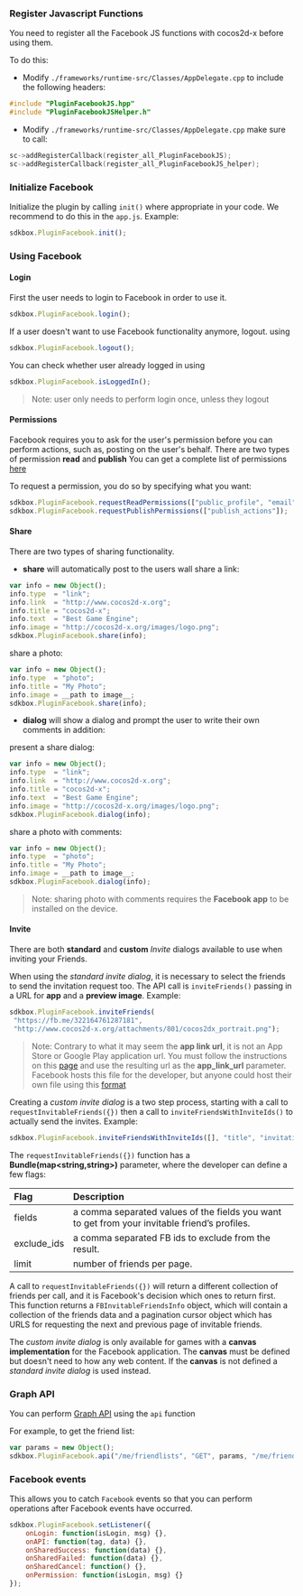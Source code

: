 ### Register Javascript Functions
You need to register all the Facebook JS functions with cocos2d-x before using them.

To do this:
* Modify `./frameworks/runtime-src/Classes/AppDelegate.cpp` to include the following headers:
```cpp
#include "PluginFacebookJS.hpp"
#include "PluginFacebookJSHelper.h"
```

* Modify `./frameworks/runtime-src/Classes/AppDelegate.cpp` make sure to call:
```cpp
sc->addRegisterCallback(register_all_PluginFacebookJS);
sc->addRegisterCallback(register_all_PluginFacebookJS_helper);
```

### Initialize Facebook
Initialize the plugin by calling `init()` where appropriate in your code. We
recommend to do this in the `app.js`. Example:
```javascript
sdkbox.PluginFacebook.init();
```

### Using Facebook
#### Login
First the user needs to login to Facebook in order to use it.
```javascript
sdkbox.PluginFacebook.login();
```
If a user doesn't want to use Facebook functionality anymore, logout. using
```javascript
sdkbox.PluginFacebook.logout();
```
You can check whether user already logged in using
```javascript
sdkbox.PluginFacebook.isLoggedIn();
```
> Note: user only needs to perform login once, unless they logout

#### Permissions
Facebook requires you to ask for the user's permission before you can perform actions, such as, posting on the user's behalf.
There are two types of permission __read__ and __publish__
You can get a complete list of permissions [here](https://developers.facebook.com/docs/facebook-login/permissions/v2.3#reference)

To request a permission, you do so by specifying what you want:
```javascript
sdkbox.PluginFacebook.requestReadPermissions(["public_profile", "email"]);
sdkbox.PluginFacebook.requestPublishPermissions(["publish_actions"]);
```

#### Share
There are two types of sharing functionality.

* __share__ will automatically post to the users wall
share a link:
```javascript
var info = new Object();
info.type  = "link";
info.link  = "http://www.cocos2d-x.org";
info.title = "cocos2d-x";
info.text  = "Best Game Engine";
info.image = "http://cocos2d-x.org/images/logo.png";
sdkbox.PluginFacebook.share(info);
```
share a photo:
```javascript
var info = new Object();
info.type  = "photo";
info.title = "My Photo";
info.image = __path to image__;
sdkbox.PluginFacebook.share(info);
```
* __dialog__ will show a dialog and prompt the user to write their own comments in addition:

present a share dialog:
```javascript
var info = new Object();
info.type  = "link";
info.link  = "http://www.cocos2d-x.org";
info.title = "cocos2d-x";
info.text  = "Best Game Engine";
info.image = "http://cocos2d-x.org/images/logo.png";
sdkbox.PluginFacebook.dialog(info);
```

share a photo with comments:
```javascript
var info = new Object();
info.type  = "photo";
info.title = "My Photo";
info.image = __path to image__;
sdkbox.PluginFacebook.dialog(info);
```
 > Note: sharing photo with comments requires the __Facebook app__ to be installed on the device.

#### Invite
There are both __standard__ and __custom__ *Invite* dialogs available to use when inviting your Friends.

When using the *standard invite dialog*, it is necessary to select the friends to send the invitation request too. The API call is `inviteFriends()` passing in a URL for __app__ and a __preview image__. Example:
```js
sdkbox.PluginFacebook.inviteFriends(
 "https://fb.me/322164761287181",
 "http://www.cocos2d-x.org/attachments/801/cocos2dx_portrait.png");
```

  > Note: Contrary to what it may seem the __app link url__, it is not an App Store or Google Play application url. You must follow the instructions on this [page](https://developers.facebook.com/quickstarts/?platform=app-links-host)  and use the resulting url as the __app_link_url__ parameter. Facebook hosts this file for the developer, but anyone could host their own file using this [format](https://developers.facebook.com/docs/app-invites/android#app_links)

Creating a *custom invite dialog* is a two step process, starting with a call to `requestInvitableFriends({})` then a call to `inviteFriendsWithInviteIds()` to actually send the invites. Example:
```js
sdkbox.PluginFacebook.inviteFriendsWithInviteIds([], "title", "invitation text");
```

The `requestInvitableFriends({})` function has a __Bundle(map<string,string>)__ parameter, where the developer can define a few flags:

| Flag  | Description  |
| :---- | :---------------|
| fields | a comma separated values of the fields you want to get from your invitable friend’s profiles. |
| exclude_ids | a comma separated FB ids to exclude from the result. |
| limit | number of friends per page. |

A call to `requestInvitableFriends({})` will return a different collection of friends per call, and it is Facebook's decision which ones to return first.
This function returns a `FBInvitableFriendsInfo` object, which will contain a collection of the friends data and a pagination cursor object which has URLS for requesting the next and previous page of invitable friends.

The *custom invite dialog* is only available for games with a __canvas implementation__ for the Facebook application. The __canvas__ must be defined but doesn't need to how any web content. If the __canvas__ is not defined a *standard invite dialog* is used instead.

### Graph API
You can perform [Graph API](https://developers.facebook.com/docs/graph-api/overview/) using the `api` function

For example, to get the friend list:
```javascript
var params = new Object();
sdkbox.PluginFacebook.api("/me/friendlists", "GET", params, "/me/friendlists");
```

### Facebook events
This allows you to catch `Facebook` events so that you can perform operations after Facebook events have occurred.

```javascript
sdkbox.PluginFacebook.setListener({
    onLogin: function(isLogin, msg) {},
    onAPI: function(tag, data) {},
    onSharedSuccess: function(data) {},
    onSharedFailed: function(data) {},
    onSharedCancel: function() {},
    onPermission: function(isLogin, msg) {}
});
```
